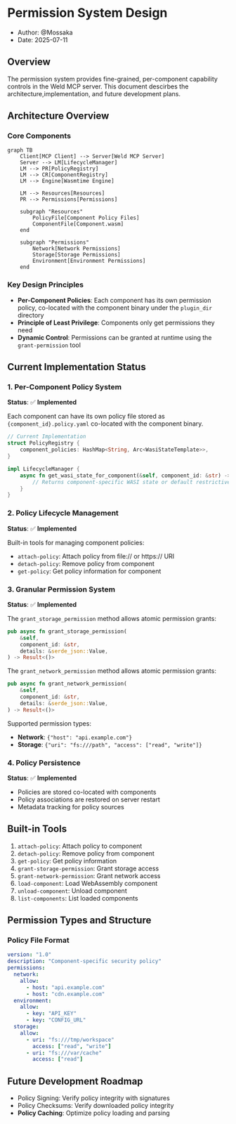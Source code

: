 # Permission System Design


- Author: @Mossaka
- Date: 2025-07-11


## Overview

The permission system provides fine-grained, per-component capability controls in the Weld MCP server. This document descirbes the architecture,implementation, and future development plans.

## Architecture Overview

### Core Components

```mermaid
graph TB
    Client[MCP Client] --> Server[Weld MCP Server]
    Server --> LM[LifecycleManager]
    LM --> PR[PolicyRegistry]
    LM --> CR[ComponentRegistry]
    LM --> Engine[Wasmtime Engine]
    
    LM --> Resources[Resources]
    PR --> Permissions[Permissions]

    subgraph "Resources"
        PolicyFile[Component Policy Files]
        ComponentFile[Component.wasm]
    end
    
    subgraph "Permissions"
        Network[Network Permissions]
        Storage[Storage Permissions]
        Environment[Environment Permissions]
    end
```

### Key Design Principles

- **Per-Component Policies**: Each component has its own permission policy, co-located with the component binary under the `plugin_dir` directory
- **Principle of Least Privilege**: Components only get permissions they need
- **Dynamic Control**: Permissions can be granted at runtime using the `grant-permission` tool


## Current Implementation Status

### 1. Per-Component Policy System

**Status**: ✅ **Implemented**

Each component can have its own policy file stored as `{component_id}.policy.yaml` co-located with the component binary.

```rust
// Current Implementation
struct PolicyRegistry {
    component_policies: HashMap<String, Arc<WasiStateTemplate>>,
}

impl LifecycleManager {
    async fn get_wasi_state_for_component(&self, component_id: &str) -> Result<WasiState> {
        // Returns component-specific WASI state or default restrictive policy
    }
}
```

### 2. Policy Lifecycle Management

**Status**: ✅ **Implemented**

Built-in tools for managing component policies:

- `attach-policy`: Attach policy from file:// or https:// URI
- `detach-policy`: Remove policy from component
- `get-policy`: Get policy information for component

### 3. Granular Permission System

**Status**: ✅ **Implemented**

The `grant_storage_permission` method allows atomic permission grants:

```rust
pub async fn grant_storage_permission(
    &self,
    component_id: &str,
    details: &serde_json::Value,
) -> Result<()>
```

The `grant_network_permission` method allows atomic permission grants:

```rust
pub async fn grant_network_permission(
    &self,
    component_id: &str,
    details: &serde_json::Value,
) -> Result<()>
```

Supported permission types:
- **Network**: `{"host": "api.example.com"}`
- **Storage**: `{"uri": "fs:///path", "access": ["read", "write"]}`

### 4. Policy Persistence

**Status**: ✅ **Implemented**

- Policies are stored co-located with components
- Policy associations are restored on server restart
- Metadata tracking for policy sources

## Built-in Tools

1. `attach-policy`: Attach policy to component
2. `detach-policy`: Remove policy from component  
3. `get-policy`: Get policy information
4. `grant-storage-permission`: Grant storage access
5. `grant-network-permission`: Grant network access
1. `load-component`: Load WebAssembly component
2. `unload-component`: Unload component
3. `list-components`: List loaded components

## Permission Types and Structure

### Policy File Format

```yaml
version: "1.0"
description: "Component-specific security policy"
permissions:
  network:
    allow:
      - host: "api.example.com"
      - host: "cdn.example.com"
  environment:
    allow:
      - key: "API_KEY"
      - key: "CONFIG_URL"
  storage:
    allow:
      - uri: "fs:///tmp/workspace"
        access: ["read", "write"]
      - uri: "fs:///var/cache"
        access: ["read"]
```

## Future Development Roadmap

- Policy Signing: Verify policy integrity with signatures
- Policy Checksums: Verify downloaded policy integrity
- **Policy Caching**: Optimize policy loading and parsing
